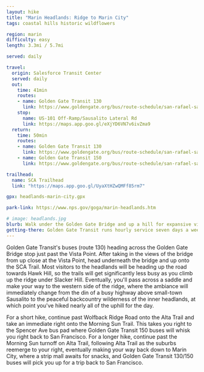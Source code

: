 ```yaml
---
layout: hike
title: "Marin Headlands: Ridge to Marin City"
tags: coastal hills historic wildflowers

region: marin
difficulty: easy
length: 3.3mi / 5.7mi 

served: daily

travel:
  origin: Salesforce Transit Center
  served: daily
  out:
    time: 41min
    routes:
    - name: Golden Gate Transit 130
      link: https://www.goldengate.org/bus/route-schedule/san-rafael-san-francisco-130/
    stop:
      name: US-101 Off-Ramp/Sausalito Lateral Rd
      link: https://maps.app.goo.gl/eXjYD6VN7v6ivZma9
  return:
    time: 50min
    routes:
    - name: Golden Gate Transit 130
      link: https://www.goldengate.org/bus/route-schedule/san-rafael-san-francisco-130/
    - name: Golden Gate Transit 150
      link: https://www.goldengate.org/bus/route-schedule/san-rafael-san-francisco-150/

trailhead:
  name: SCA Trailhead
  link: "https://maps.app.goo.gl/UyaXtHZwQMFf85rm7"

gpx: headlands-marin-city.gpx

park-link: https://www.nps.gov/goga/marin-headlands.htm

# image: headlands.jpg
blurb: Walk under the Golden Gate Bridge and up a hill for expansive views of the bridge, San Francisco, and the town of Sausalito.
getting-there: Golden Gate Transit runs hourly service seven days a week northbound from San Francisco to the Golden Gate Bridge bus stop. To get back, catch the hourly Route 150 at the Spencer Ave bus pad (for a 3.3mi hike) or either of the half-hourly 130/150 buses at Marin City (for a 5.7mi hike).
---
```


Golden Gate Transit's buses (route 130) heading across the Golden Gate Bridge stop just past the Vista Point. After taking in the views of the bridge from up close at the Vista Point, head underneath the bridge and up onto the SCA Trail. Most visitors to the headlands will be heading up the road towards Hawk Hill, so the trails will get significantly less busy as you climb up the ridge under Slacker Hill. Eventually, you'll pass across a saddle and make your way to the western side of the ridge, where the ambiance will immediately change from the din of a busy highway above small-town Sausalito to the peaceful backcountry wilderness of the inner headlands, at which point you've hiked nearly all of the uphill for the day.

For a short hike, continue past Wolfback Ridge Road onto the Alta Trail and take an immediate right onto the Morning Sun Trail. This takes you right to the Spencer Ave bus pad where Golden Gate Transit 150 buses will whisk you right back to San Francisco. For a longer hike, continue past the Morning Sun turnoff on Alta Trail, following Alta Trail as the suburbs reemerge to your right, eventually making your way back down to Marin City, where a strip mall awaits for snacks, and Golden Gate Transit 130/150 buses will pick you up for a trip back to San Francisco.